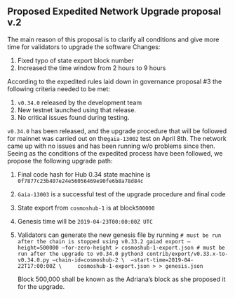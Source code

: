 
## Proposed Expedited Network Upgrade proposal v.2
The main reason of this proposal is to clarify all conditions and give more time for validators to upgrade the software
Changes:
1. Fixed typo of state export block number
2. Increased the time window from 2 hours to 9 hours

According to the expedited rules laid down in governance proposal #3 the following criteria needed to be met:
1. `v0.34.0` released by the development team
2. New testnet launched using that release.
3. No critical issues found during testing.

`v0.34.0` has been released, and the upgrade procedure that will be followed for mainnet was carried out on the`gaia-13002` test on April 8th. 
The network came up with no issues and has been running w/o problems since then. Seeing as the conditions of the expedited process have been followed, we propose the following upgrade path:

1. Final code hash for Hub 0.34 state machine is `0f7877c23b407e24e56056469e90fe6b8a78d84c`
2. `Gaia-13003` is a successful test of the upgrade procedure and final code
3. State export from `cosmoshub-1` is at block`500000`
4. Genesis time will be `2019-04-23T00:00:00Z UTC`
5. Validators can generate the new genesis file by running
`# must be run after the chain is stopped using v0.33.2 gaiad export —height=500000 —for-zero-height > cosmoshub-1-export.json # must be run after the upgrade to v0.34.0 python3 contrib/export/v0.33.x-to-v0.34.0.py —chain-id=cosmoshub-2 \  —start-time=2019-04-22T17:00:00Z \     cosmoshub-1-export.json > > genesis.json`

   Block 500,000 shall be known as the Adriana’s block as she proposed it for the upgrade.